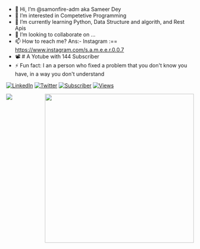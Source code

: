 - 👋 Hi, I’m @samonfire-adm aka Sameer Dey 
- 👀 I’m interested in Competetive Programming 
- 🌱 I’m currently learning Python, Data Structure and algorith, and Rest Apis
- 💞️ I’m looking to collaborate on ...
- 📫 How to reach me? Ans:- Instagram :== https://www.instagram.com/s.a.m.e.e.r.0.0.7
- 📽 # A Yotube with 144 Subscriber
-  ⚡ Fun fact: I an a person who fixed a problem that you don't know you have, in a way you don't understand


[![LinkedIn](https://img.shields.io/badge/-LinkedIn-0077B5?style=flat-square&logo=linkedin&logoColor=white)](https://www.linkedin.com/in/sameer-dey-54b5701b3/) 
[![Twitter](https://img.shields.io/badge/-Twitter-1DA1F2?style=flat-square&logo=twitter&logoColor=white)](https://twitter.com/sameerdeytalk)
[![Subscriber](https://img.shields.io/youtube/channel/subscribers/UC9QjdDFA-Pvv-xDPvxhqVSA?style=social)]([https://www.youtube.com/c/RochakEducation](https://www.youtube.com/channel/UCMYZ5Q-366NSx5f3fZZmd_w))
[![Views](https://img.shields.io/youtube/views/Lmdf56JQ7t4?style=social)](https://youtu.be/Lmdf56JQ7t4)


<img align="left" src="https://github-readme-stats.vercel.app/api/top-langs/?username=samonfire-adm&theme=dracula" />
<img align="right" src="https://github-readme-stats.vercel.app/api?username=samonfire-adm&theme=dracula" width="400px">


<!---
samonfire-adm/samonfire-adm is a ✨ special ✨ repository because its `README.md` (this file) appears on your GitHub profile.
You can click the Preview link to take a look at your changes.
--->
